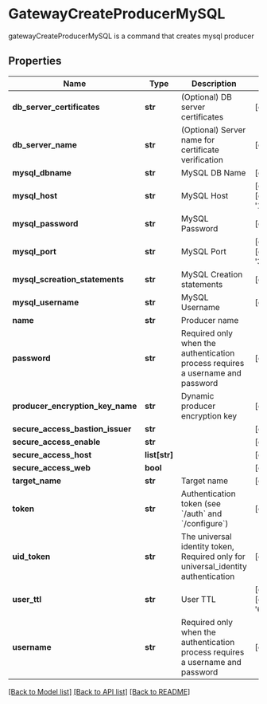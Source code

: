 # GatewayCreateProducerMySQL

gatewayCreateProducerMySQL is a command that creates mysql producer
## Properties
Name | Type | Description | Notes
------------ | ------------- | ------------- | -------------
**db_server_certificates** | **str** | (Optional) DB server certificates | [optional] 
**db_server_name** | **str** | (Optional) Server name for certificate verification | [optional] 
**mysql_dbname** | **str** | MySQL DB Name | [optional] 
**mysql_host** | **str** | MySQL Host | [optional] [default to '127.0.0.1']
**mysql_password** | **str** | MySQL Password | [optional] 
**mysql_port** | **str** | MySQL Port | [optional] [default to '3306']
**mysql_screation_statements** | **str** | MySQL Creation statements | [optional] 
**mysql_username** | **str** | MySQL Username | [optional] 
**name** | **str** | Producer name | 
**password** | **str** | Required only when the authentication process requires a username and password | [optional] 
**producer_encryption_key_name** | **str** | Dynamic producer encryption key | [optional] 
**secure_access_bastion_issuer** | **str** |  | [optional] 
**secure_access_enable** | **str** |  | [optional] 
**secure_access_host** | **list[str]** |  | [optional] 
**secure_access_web** | **bool** |  | [optional] 
**target_name** | **str** | Target name | [optional] 
**token** | **str** | Authentication token (see &#x60;/auth&#x60; and &#x60;/configure&#x60;) | [optional] 
**uid_token** | **str** | The universal identity token, Required only for universal_identity authentication | [optional] 
**user_ttl** | **str** | User TTL | [optional] [default to '60m']
**username** | **str** | Required only when the authentication process requires a username and password | [optional] 

[[Back to Model list]](../README.md#documentation-for-models) [[Back to API list]](../README.md#documentation-for-api-endpoints) [[Back to README]](../README.md)


